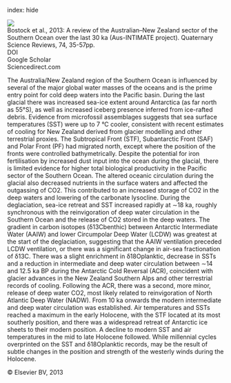 index: hide

<div class="Citation">
    <div class="Citation-thumb CitationThumb-linked"  data-href="https://doi.org/10.1016/j.quascirev.2012.07.018">
      <img src="https://static.claimspace.cloud/climate-study-static/refs/thumbs/5/Bostock_et_al_2013-thumb.png" />
    </div>

  <div class="Citation-body">
    <div class="Citation-text">Bostock et al., 2013: A review of the Australian–New Zealand sector of the Southern Ocean over the last 30 ka (Aus-INTIMATE project). <span class="Article-journal">Quaternary Science Reviews, </span><span class="Article-volume">74, </span>35-57pp.</div>
    <div class="Citation-links">
      <div class="CitationLink" data-href="https://doi.org/10.1016/j.quascirev.2012.07.018">
        <div class="CitationLink-icon CitationLink-Doi"></div>
        <div class="CitationLink-text">DOI</div>
      </div>
      <div class="CitationLink" data-href="https://scholar.google.com/scholar?q=10.1016/j.quascirev.2012.07.018">
        <div class="CitationLink-icon CitationLink-Scholar"></div>
        <div class="CitationLink-text">Google Scholar</div>
      </div>
      <div class="CitationLink" data-href="http://www.sciencedirect.com/science/article/pii/S0277379112002855">
        <div class="CitationLink-icon CitationLink-Publisher"></div>
        <div class="CitationLink-text">Sciencedirect.com</div>
      </div>
    </div>
  </div>
</div>

The Australia/New Zealand region of the Southern Ocean is influenced by several of the major global water masses of the oceans and is the prime entry point for cold deep waters into the Pacific basin. During the last glacial there was increased sea-ice extent around Antarctica (as far north as 55°S), as well as increased iceberg presence inferred from ice-rafted debris. Evidence from microfossil assemblages suggests that sea surface temperatures (SST) were up to 7 °C cooler, consistent with recent estimates of cooling for New Zealand derived from glacier modelling and other terrestrial proxies. The Subtropical Front (STF), Subantarctic Front (SAF) and Polar Front (PF) had migrated north, except where the position of the fronts were controlled bathymetrically. Despite the potential for iron fertilisation by increased dust input into the ocean during the glacial, there is limited evidence for higher total biological productivity in the Pacific sector of the Southern Ocean. The altered oceanic circulation during the glacial also decreased nutrients in the surface waters and affected the outgassing of CO2. This contributed to an increased storage of CO2 in the deep waters and lowering of the carbonate lysocline.                   During the deglaciation, sea-ice retreat and SST increased rapidly at ∼18 ka, roughly synchronous with the reinvigoration of deep water circulation in the Southern Ocean and the release of CO2 stored in the deep waters. The gradient in carbon isotopes (δ13Cbenthic) between Antarctic Intermediate Water (AAIW) and lower Circumpolar Deep Water (LCDW) was greatest at the start of the deglaciation, suggesting that the AAIW ventilation preceded LCDW ventilation, or there was a significant change in air-sea fractionation of δ13C. There was a slight enrichment in δ18Oplanktic, decrease in SSTs and a reduction in intermediate and deep water circulation between ∼14 and 12.5 ka BP during the Antarctic Cold Reversal (ACR), coincident with glacier advances in the New Zealand Southern Alps and other terrestrial records of cooling. Following the ACR, there was a second, more minor, release of deep water CO2, most likely related to reinvigoration of North Atlantic Deep Water (NADW). From 10 ka onwards the modern intermediate and deep water circulation was established.                   Air temperatures and SSTs reached a maximum in the early Holocene, with the STF located at its most southerly position, and there was a widespread retreat of Antarctic ice sheets to their modern position. A decline to modern SST and air temperatures in the mid to late Holocene followed. While millennial cycles overprinted on the SST and δ18Oplanktic records, may be the result of subtle changes in the position and strength of the westerly winds during the Holocene.

<div class="Citation-copy">
&copy; Elsevier BV, 2013
</div>